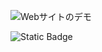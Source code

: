 ![Webサイトのデモ](https://github.com/user-attachments/assets/af3f91c0-a677-4a07-875d-e204453206ca)

![Static Badge](https://img.shields.io/badge/WebGL-example-green)
